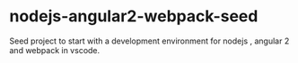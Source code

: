 # nodejs-angular2-webpack-seed
Seed project to start with a development environment for nodejs , angular 2 and webpack in vscode.
